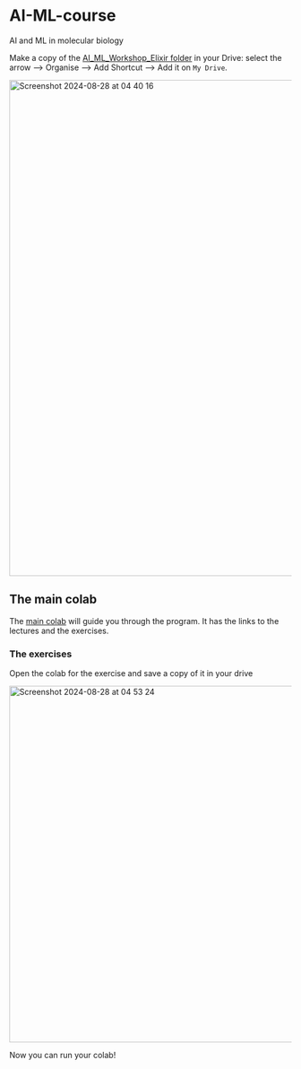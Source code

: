 # AI-ML-course
AI and ML in molecular biology


Make a copy of the [AI_ML_Workshop_Elixir folder](https://drive.google.com/drive/folders/13ZRGq2kEod0W8zYV3njIJFoHcUCZwrRG?usp=sharing) in your Drive: select the arrow --> Organise --> Add Shortcut --> Add it on `My Drive`. 

<img width="885" alt="Screenshot 2024-08-28 at 04 40 16" src="https://github.com/user-attachments/assets/4da71b93-3549-4c14-95b5-3cf3899d66ae">

## The main colab
The [main colab](https://colab.research.google.com/drive/1ZNNwOS-wrxyhqtKTumyHouLyNT_MCGR8?usp=sharing#scrollTo=bz8P0BNRwYzh) will guide you through the program. It has the links to the lectures and the exercises.

### The exercises
Open the colab for the exercise and save a copy of it in your drive

<img width="636" alt="Screenshot 2024-08-28 at 04 53 24" src="https://github.com/user-attachments/assets/efb965bc-eead-47d7-b31b-09b65b63148e">

Now you can run your colab!
